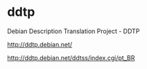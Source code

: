ddtp
====

Debian Description Translation Project - DDTP

http://ddtp.debian.net/

http://ddtp.debian.net/ddtss/index.cgi/pt_BR
